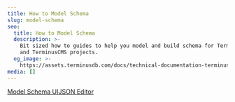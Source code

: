 ```yaml
---
title: How to Model Schema
slug: model-schema
seo:
  title: How to Model Schema
  description: >-
    Bit sized how to guides to help you model and build schema for TerminusDB
    and TerminusCMS projects.
  og_image: >-
    https://assets.terminusdb.com/docs/technical-documentation-terminuscms-og.png
media: []
---
```


[Model Schema UI](/docs/use-the-model-builder-ui/)[JSON Editor](/docs/use-the-json-editor/)